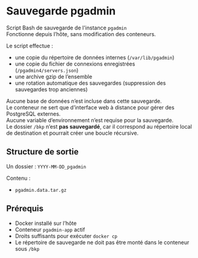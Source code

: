 # Sauvegarde pgadmin

Script Bash de sauvegarde de l'instance `pgadmin`  
Fonctionne depuis l’hôte, sans modification des conteneurs.

Le script effectue :
- une copie du répertoire de données internes (`/var/lib/pgadmin`)
- une copie du fichier de connexions enregistrées (`/pgadmin4/servers.json`)
- une archive gzip de l’ensemble
- une rotation automatique des sauvegardes (suppression des sauvegardes trop anciennes)

Aucune base de données n’est incluse dans cette sauvegarde.  
Le conteneur ne sert que d’interface web à distance pour gérer des PostgreSQL externes.  
Aucune variable d’environnement n’est requise pour la sauvegarde.  
Le dossier `/bkp` n’est **pas sauvegardé**, car il correspond au répertoire local de destination et pourrait créer une boucle récursive.

## Structure de sortie

Un dossier : `YYYY-MM-DD_pgadmin`

Contenu :
- `pgadmin.data.tar.gz`

## Prérequis

- Docker installé sur l’hôte  
- Conteneur `pgadmin-app` actif  
- Droits suffisants pour exécuter `docker cp`  
- Le répertoire de sauvegarde ne doit pas être monté dans le conteneur sous `/bkp`
